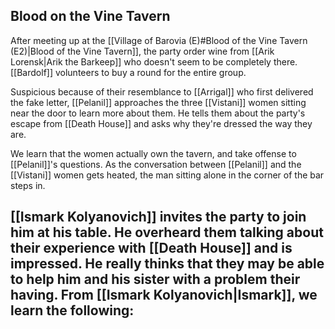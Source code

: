 ## Blood on the Vine Tavern
After meeting up at the [[Village of Barovia (E)#Blood of the Vine Tavern (E2)|Blood of the Vine Tavern]], the party order wine from [[Arik Lorensk|Arik the Barkeep]] who doesn't seem to be completely there. [[Bardolf]] volunteers to buy a round for the entire group.

Suspicious because of their resemblance to [[Arrigal]] who first delivered the fake letter, [[Pelanil]] approaches the three [[Vistani]] women sitting near the door to learn more about them. He tells them about the party's escape from [[Death House]] and asks why they're dressed the way they are.

We learn that the women actually own the tavern, and take offense to [[Pelanil]]'s questions. As the conversation between [[Pelanil]] and the [[Vistani]] women gets heated, the man sitting alone in the corner of the bar steps in.

[[Ismark Kolyanovich]] invites the party to join him at his table. He overheard them talking about their experience with [[Death House]] and is impressed. He really thinks that they may be able to help him and his sister with a problem their having. From [[Ismark Kolyanovich|Ismark]], we learn the following:
- 

